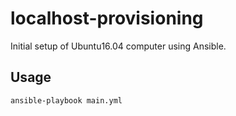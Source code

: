 # localhost-provisioning

Initial setup of Ubuntu16.04 computer using Ansible.

## Usage

`````
ansible-playbook main.yml
`````
